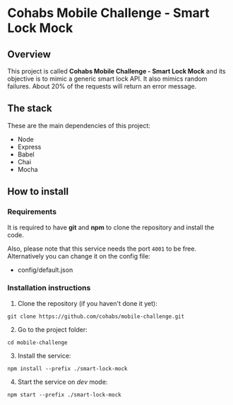 # Cohabs Mobile Challenge - Smart Lock Mock

## Overview
This project is called **Cohabs Mobile Challenge - Smart Lock Mock** and its objective is to mimic a generic smart lock API.
It also mimics random failures. About 20% of the requests will return an error message.

## The stack
These are the main dependencies of this project:

- Node
- Express
- Babel
- Chai
- Mocha

## How to install 
### Requirements
It is required to have **git** and **npm** to clone the repository and install the code.

Also, please note that this service needs the port `4001` to be free. Alternatively you can change it on the config file:

- config/default.json

### Installation instructions
1. Clone the repository (if you haven't done it yet):

`git clone https://github.com/cohabs/mobile-challenge.git`

2. Go to the project folder:

`cd mobile-challenge`

3. Install the service:

`npm install --prefix ./smart-lock-mock`

4. Start the service on *dev* mode:

`npm start --prefix ./smart-lock-mock`
